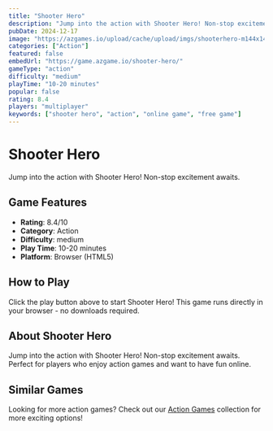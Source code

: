 ```yaml
---
title: "Shooter Hero"
description: "Jump into the action with Shooter Hero! Non-stop excitement awaits."
pubDate: 2024-12-17
image: "https://azgames.io/upload/cache/upload/imgs/shooterhero-m144x144.webp"
categories: ["Action"]
featured: false
embedUrl: "https://game.azgame.io/shooter-hero/"
gameType: "action"
difficulty: "medium"
playTime: "10-20 minutes"
popular: false
rating: 8.4
players: "multiplayer"
keywords: ["shooter hero", "action", "online game", "free game"]
---
```


# Shooter Hero

Jump into the action with Shooter Hero! Non-stop excitement awaits.

## Game Features

- **Rating**: 8.4/10
- **Category**: Action
- **Difficulty**: medium
- **Play Time**: 10-20 minutes
- **Platform**: Browser (HTML5)

## How to Play

Click the play button above to start Shooter Hero! This game runs directly in your browser - no downloads required.

## About Shooter Hero

Jump into the action with Shooter Hero! Non-stop excitement awaits. Perfect for players who enjoy action games and want to have fun online.

## Similar Games

Looking for more action games? Check out our [Action Games](/categories/action) collection for more exciting options!
